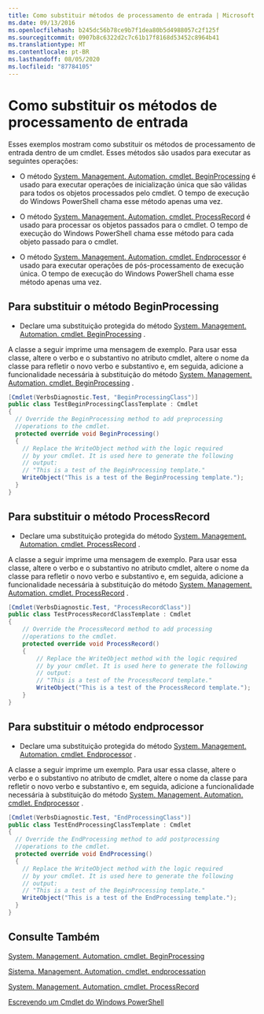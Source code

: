 ```yaml
---
title: Como substituir métodos de processamento de entrada | Microsoft Docs
ms.date: 09/13/2016
ms.openlocfilehash: b245dc56b78ce9b7f1dea80b5d4988057c2f125f
ms.sourcegitcommit: 0907b8c6322d2c7c61b17f8168d53452c8964b41
ms.translationtype: MT
ms.contentlocale: pt-BR
ms.lasthandoff: 08/05/2020
ms.locfileid: "87784105"
---
```

# <a name="how-to-override-input-processing-methods"></a>Como substituir os métodos de processamento de entrada

Esses exemplos mostram como substituir os métodos de processamento de entrada dentro de um cmdlet. Esses métodos são usados para executar as seguintes operações:

- O método [System. Management. Automation. cmdlet. BeginProcessing](/dotnet/api/System.Management.Automation.Cmdlet.BeginProcessing) é usado para executar operações de inicialização única que são válidas para todos os objetos processados pelo cmdlet. O tempo de execução do Windows PowerShell chama esse método apenas uma vez.

- O método [System. Management. Automation. cmdlet. ProcessRecord](/dotnet/api/System.Management.Automation.Cmdlet.ProcessRecord) é usado para processar os objetos passados para o cmdlet. O tempo de execução do Windows PowerShell chama esse método para cada objeto passado para o cmdlet.

- O método [System. Management. Automation. cmdlet. Endprocessor](/dotnet/api/System.Management.Automation.Cmdlet.EndProcessing) é usado para executar operações de pós-processamento de execução única. O tempo de execução do Windows PowerShell chama esse método apenas uma vez.

## <a name="to-override-the-beginprocessing-method"></a>Para substituir o método BeginProcessing

- Declare uma substituição protegida do método [System. Management. Automation. cmdlet. BeginProcessing](/dotnet/api/System.Management.Automation.Cmdlet.BeginProcessing) .

A classe a seguir imprime uma mensagem de exemplo. Para usar essa classe, altere o verbo e o substantivo no atributo cmdlet, altere o nome da classe para refletir o novo verbo e substantivo e, em seguida, adicione a funcionalidade necessária à substituição do método [System. Management. Automation. cmdlet. BeginProcessing](/dotnet/api/System.Management.Automation.Cmdlet.BeginProcessing) .

```csharp
[Cmdlet(VerbsDiagnostic.Test, "BeginProcessingClass")]
public class TestBeginProcessingClassTemplate : Cmdlet
{
  // Override the BeginProcessing method to add preprocessing
  //operations to the cmdlet.
  protected override void BeginProcessing()
  {
    // Replace the WriteObject method with the logic required
    // by your cmdlet. It is used here to generate the following
    // output:
    // "This is a test of the BeginProcessing template."
    WriteObject("This is a test of the BeginProcessing template.");
  }
}
```

## <a name="to-override-the-processrecord-method"></a>Para substituir o método ProcessRecord

- Declare uma substituição protegida do método [System. Management. Automation. cmdlet. ProcessRecord](/dotnet/api/System.Management.Automation.Cmdlet.ProcessRecord) .

A classe a seguir imprime uma mensagem de exemplo. Para usar essa classe, altere o verbo e o substantivo no atributo cmdlet, altere o nome da classe para refletir o novo verbo e substantivo e, em seguida, adicione a funcionalidade necessária à substituição do método [System. Management. Automation. cmdlet. ProcessRecord](/dotnet/api/System.Management.Automation.Cmdlet.ProcessRecord) .

```csharp
[Cmdlet(VerbsDiagnostic.Test, "ProcessRecordClass")]
public class TestProcessRecordClassTemplate : Cmdlet
{
    // Override the ProcessRecord method to add processing
    //operations to the cmdlet.
    protected override void ProcessRecord()
    {
        // Replace the WriteObject method with the logic required
        // by your cmdlet. It is used here to generate the following
        // output:
        // "This is a test of the ProcessRecord template."
        WriteObject("This is a test of the ProcessRecord template.");
    }
}

```

## <a name="to-override-the-endprocessing-method"></a>Para substituir o método endprocessor

- Declare uma substituição protegida do método [System. Management. Automation. cmdlet. Endprocessor](/dotnet/api/System.Management.Automation.Cmdlet.EndProcessing) .

A classe a seguir imprime um exemplo. Para usar essa classe, altere o verbo e o substantivo no atributo de cmdlet, altere o nome da classe para refletir o novo verbo e substantivo e, em seguida, adicione a funcionalidade necessária à substituição do método [System. Management. Automation. cmdlet. Endprocessor](/dotnet/api/System.Management.Automation.Cmdlet.EndProcessing) .

```csharp
[Cmdlet(VerbsDiagnostic.Test, "EndProcessingClass")]
public class TestEndProcessingClassTemplate : Cmdlet
{
  // Override the EndProcessing method to add postprocessing
  //operations to the cmdlet.
  protected override void EndProcessing()
  {
    // Replace the WriteObject method with the logic required
    // by your cmdlet. It is used here to generate the following
    // output:
    // "This is a test of the BeginProcessing template."
    WriteObject("This is a test of the EndProcessing template.");
  }
}
```

## <a name="see-also"></a>Consulte Também

[System. Management. Automation. cmdlet. BeginProcessing](/dotnet/api/System.Management.Automation.Cmdlet.BeginProcessing)

[Sistema. Management. Automation. cmdlet. endprocessation](/dotnet/api/System.Management.Automation.Cmdlet.EndProcessing)

[System. Management. Automation. cmdlet. ProcessRecord](/dotnet/api/System.Management.Automation.Cmdlet.ProcessRecord)

[Escrevendo um Cmdlet do Windows PowerShell](./writing-a-windows-powershell-cmdlet.md)
